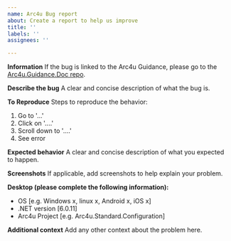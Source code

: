 ```yaml
---
name: Arc4u Bug report
about: Create a report to help us improve
title: ''
labels: ''
assignees: ''

---
```


**Information**
If the bug is linked to the Arc4u Guidance, please go to the [Arc4u.Guidance.Doc repo](https://github.com/GFlisch/Arc4u.Guidance.Doc/issues).

**Describe the bug**
A clear and concise description of what the bug is.

**To Reproduce**
Steps to reproduce the behavior:
1. Go to '...'
2. Click on '....'
3. Scroll down to '....'
4. See error

**Expected behavior**
A clear and concise description of what you expected to happen.

**Screenshots**
If applicable, add screenshots to help explain your problem.

**Desktop (please complete the following information):**
 - OS [e.g. Windows x, linux x, Android x, iOS x]
 - .NET version [6.0.11]
 - Arc4u Project [e.g. Arc4u.Standard.Configuration]

**Additional context**
Add any other context about the problem here.
